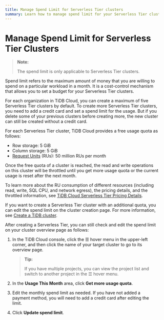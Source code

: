 ```yaml
---
title: Manage Spend Limit for Serverless Tier clusters
summary: Learn how to manage spend limit for your Serverless Tier clusters.
---
```


# Manage Spend Limit for Serverless Tier Clusters

> **Note:**
>
> The spend limit is only applicable to Serverless Tier clusters.

Spend limit refers to the maximum amount of money that you are willing to spend on a particular workload in a month. It is a cost-control mechanism that allows you to set a budget for your Serverless Tier clusters.

For each organization in TiDB Cloud, you can create a maximum of five Serverless Tier clusters by default. To create more Serverless Tier clusters, you need to add a credit card and set a spend limit for the usage. But if you delete some of your previous clusters before creating more, the new cluster can still be created without a credit card.

For each Serverless Tier cluster, TiDB Cloud provides a free usage quota as follows:

- Row storage: 5 GiB
- Column storage: 5 GiB
- [Request Units](/tidb-cloud/tidb-cloud-glossary.md#request-unit) (RUs): 50 million RUs per month

Once the free quota of a cluster is reached, the read and write operations on this cluster will be throttled until you get more usage quota or the current usage is reset after the next month.

To learn more about the RU consumption of different resources (including read, write, SQL CPU, and network egress), the pricing details, and the throttled information, see [TiDB Cloud Serverless Tier Pricing Details](https://www.pingcap.com/tidb-cloud-serverless-pricing-details).

If you want to create a Serverless Tier cluster with an additional quota, you can edit the spend limit on the cluster creation page. For more information, see [Create a TiDB cluster](/tidb-cloud/create-tidb-cluster.md#step-4-create-a-tidb-cluster).

After creating a Serverless Tier, you can still check and edit the spend limit on your cluster overview page as follows:

1. In the TiDB Cloud console, click the ☰ hover menu in the upper-left corner, and then click the name of your target cluster to go to its overview page.

    > **Tip:**
    >
    > If you have multiple projects, you can view the project list and switch to another project in the ☰ hover menu.

2. In the **Usage This Month** area, click **Get more usage quota**.
3. Edit the monthly spend limit as needed. If you have not added a payment method, you will need to add a credit card after editing the limit.
4. Click **Update spend limit**.
